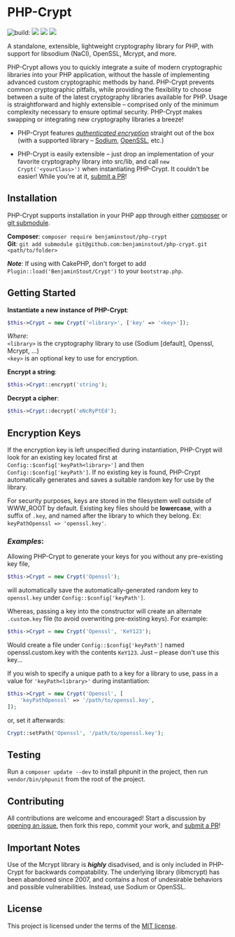 # PHP-Crypt
<img src="https://img.shields.io/travis/com/benjaminstout/php-crypt/master.svg?style=flat-square" alt="build:"> <img src="https://img.shields.io/github/languages/code-size/benjaminstout/php-crypt.svg?style=flat-square"> <img src="https://img.shields.io/github/license/benjaminstout/php-crypt.svg?color=%23307ABE&style=flat-square"> <img src="https://img.shields.io/github/downloads/benjaminstout/php-crypt/total.svg?style=flat-square">

A standalone, extensible, lightweight cryptography library for PHP, with support for libsodium (NaCl), OpenSSL, Mcrypt, and more.

PHP-Crypt allows you to quickly integrate a suite of modern cryptographic libraries into your PHP application, without the hassle of implementing advanced custom cryptographic methods by hand. PHP-Crypt prevents common cryptographic pitfalls, while providing the flexibility to choose between a suite of the latest cryptography libraries available for PHP. Usage is straightforward and highly extensible – comprised only of the minimum complexity necessary to ensure optimal security. PHP-Crypt makes swapping or integrating new cryptography libraries a breeze!

* PHP-Crypt features [*authenticated encryption*](https://en.wikipedia.org/wiki/Authenticated_encryption) straight out of the box (with a supported library – [Sodium](https://libsodium.gitbook.io/doc/secret-key_cryptography/authenticated_encryption), [OpenSSL](https://wiki.openssl.org/index.php/EVP_Authenticated_Encryption_and_Decryption), etc.)

* PHP-Crypt is easily extensible – just drop an implementation of your favorite cryptography library into src/lib, and call `new Crypt('<yourClass>')` when instantiating PHP-Crypt. It couldn't be easier! While you're at it, [submit a PR](https://github.com/benjaminstout/php-crypt/pull/new/master)!


## Installation

PHP-Crypt supports installation in your PHP app through either [composer](https://getcomposer.org/) or [git submodule](https://git-scm.com/book/en/v2/Git-Tools-Submodules).

__Composer__: `composer require benjaminstout/php-crypt`  
__Git__: `git add submodule git@github.com:benjaminstout/php-crypt.git <path/to/folder>`

*__Note__*: If using with CakePHP, don't forget to add `Plugin::load('BenjaminStout/Crypt')` to your `bootstrap.php`.


## Getting Started

__Instantiate a new instance of PHP-Crypt__:  
```php
$this->Crypt = new Crypt('<library>', ['key' => '<key>']);
```
*Where*:  
`<library>` is the cryptography library to use (Sodium [default], Openssl, Mcrypt, ...)  
`<key>` is an optional key to use for encryption.

__Encrypt a string__:  
```php
$this->Crypt::encrypt('string');
```

__Decrypt a cipher__:  
```php
$this->Crypt::decrypt('eNcRyPtEd');
```


## Encryption Keys

If the encryption key is left unspecified during instantiation, PHP-Crypt will look for an existing key located first at `Config::$config['keyPath<library>']` and then `Config::$config['keyPath']`. If no existing key is found, PHP-Crypt automatically generates and saves a suitable random key for use by the library.

For security purposes, keys are stored in the filesystem well outside of WWW_ROOT by default. Existing key files should be __lowercase__, with a suffix of `.key`, and named after the library to which they belong. Ex: `keyPathOpenssl => 'openssl.key'`. 

### *Examples*:

Allowing PHP-Crypt to generate your keys for you without any pre-existing key file,
```php
$this->Crypt = new Crypt('Openssl');
```  
will automatically save the automatically-generated random key to `openssl.key` under `Config::$config['keyPath']`.


Whereas, passing a key into the constructor will create an alternate `.custom.key` file (to avoid overwriting pre-existing keys). For example:
```php
$this->Crypt = new Crypt('Openssl', 'KeY123');
```
Would create a file under `Config::$config['keyPath']` named openssl.custom.key with the contents `KeY123`. Just – please don't use this key...


If you wish to specify a unique path to a key for a library to use, pass in a value for `'keyPath<library>'` during instantiation:
```php
$this->Crypt = new Crypt('Openssl', [
    'keyPathOpenssl' => '/path/to/openssl.key',
]);
```
or, set it afterwards:
```php
Crypt::setPath('Openssl', '/path/to/openssl.key');
```


## Testing

Run a `composer update --dev` to install phpunit in the project, then run `vendor/bin/phpunit` from the root of the project.


## Contributing

All contributions are welcome and encouraged! Start a discussion by [opening an issue](https://github.com/benjaminstout/php-crypt/issues/new), then fork this repo, commit your work, and [submit a PR](https://github.com/benjaminstout/php-crypt/pull/new/master)!


## Important Notes

Use of the Mcrypt library is *__highly__* disadvised, and is only included in PHP-Crypt for backwards compatability. The underlying library (libmcrypt) has been abandoned since 2007, and contains a host of undesirable behaviors and possible vulnerabilities. Instead, use Sodium or OpenSSL.


## License

This project is licensed under the terms of the [MIT license](LICENSE.md).
